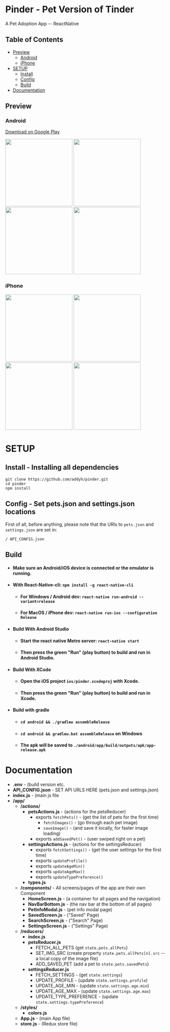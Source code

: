 # Pinder - Pet Version of Tinder
A Pet Adoption App -- ReactNative

## Table of Contents
* [Preview](#preview)
  * [Android](#android)
  * [iPhone](#iphone)
* [SETUP](#setup)
  * [Install](#install---installing-all-dependencies)
  * [Config](#config---set-petsjson-and-settingsjson-locations)
  * [Build](#build)
* [Documentation](#documentation)

## Preview

### Android
[Download on Google Play](https://play.google.com/store/apps/details?id=com.addisonhatcher.pinder)

<img src="./images/screenshot1.jpg" width="210" /> <img src="./images/screenshot2.jpg" width="210" /> <img src="./images/screenshot3.jpg" width="210" /> <img src="./images/screenshot4.jpg" width="210" />

### iPhone
<img src="./images/screenshot1-iphone.png" width="210" /> <img src="./images/screenshot2-iphone.png" width="210" /> <img src="./images/screenshot3-iphone.png" width="210" /> <img src="./images/screenshot4-iphone.png" width="210" />

# SETUP

## Install - Installing all dependencies
```
git clone https://github.com/addyh/pinder.git
cd pinder
npm install
```

## Config - Set pets.json and settings.json locations
First of all, before anything, please note that the URIs to `pets.json` and `settings.json` are set in:
```
/ API_CONFIG.json
```

## Build

* #### Make sure an Android/iOS device is connected or the emulator is running.

* #### With React-Native-cli:  `npm install -g react-native-cli`
  * #### For Windows / Android dev:  `react-native run-android --variant=release`
  * #### For MacOS / iPhone dev:  `react-native run-ios --configuration Release`

* #### Build With Android Studio
  * #### Start the react native Metro server: `react-native start`
  * #### Then press the green "Run" (play button) to build and run in Android Studio.

* #### Build With XCode
  * #### Open the iOS project `ios/pinder.xcodeproj` with Xcode.
  * #### Then press the green "Run" (play button) to build and run in Xcode.

* #### Build with gradle
  * #### `cd android && ./gradlew assembleRelease`
  * #### `cd android && gradlew.bat assembleRelease` on Windows
  * #### The apk will be saved to `./android/app/build/outputs/apk/app-release.apk`

# Documentation

* **.env** - (build version etc.
* **API_CONFIG.json** - SET API URLS HERE (pets.json and settings.json)
* **index.js** - (main js file
* **/app/**
  * **/actions/**
    * **petsActions.js** - (actions for the petsReducer)
      * exports `fetchPets()` - (get the list of pets for the first time)
        * `fetchImages()` - (go through each pet image)
        * `saveImage()` - (and save it locally, for faster image loading)
      * exports `addSavedPet()` - (user swiped right on a pet)
    * **settingsActions.js** - (actions for the settingsReducer)
      * exports `fetchSettings()` - (get the user settings for the first time)
      * exports `updateProfile()`
      * exports `updateAgeMin()`
      * exports `updateAgeMax()`
      * exports `updateTypePreference()`
    * **types.js**
  * **/components/** - All screens/pages of the app are their own Component
    * **HomeScreen.js** - (a container for all pages and the navigation)
    * **NavBarBottom.js** - (the nav bar at the bottom of all pages)
    * **PetInfoModal.js** - (pet info modal page)
    * **SavedScreen.js** - ("Saved" Page)
    * **SearchScreen.js** - ("Search" Page)
    * **SettingsScreen.js** - ("Settings" Page)
  * **/reducers/**
    * **index.js**
    * **petsReducer.js**
      * FETCH_ALL_PETS (get `state.pets.allPets`)
      * SET_IMG_SRC (create property `state.pets.allPets[n].src` -- a local copy of the image file)
      * ADD_SAVED_PET (add a pet to `state.pets.savedPets`)
    * **settingsReducer.js**
      * FETCH_SETTINGS - (get `state.settings`)
      * UPDATE_PROFILE - (update `state.settings.profile`)
      * UPDATE_AGE_MIN - (update `state.settings.age.min`)
      * UPDATE_AGE_MAX - (update `state.settings.age.max`)
      * UPDATE_TYPE_PREFERENCE - (update `state.settings.typePreference`)
  * **/styles/**
    * **colors.js**
  * **App.js** - (main App file)
  * **store.js** - (Redux store file)
